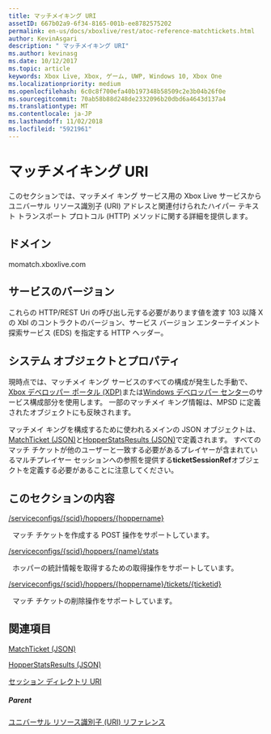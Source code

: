 ```yaml
---
title: マッチメイキング URI
assetID: 667b02a9-6f34-8165-001b-ee8782575202
permalink: en-us/docs/xboxlive/rest/atoc-reference-matchtickets.html
author: KevinAsgari
description: " マッチメイキング URI"
ms.author: kevinasg
ms.date: 10/12/2017
ms.topic: article
keywords: Xbox Live, Xbox, ゲーム, UWP, Windows 10, Xbox One
ms.localizationpriority: medium
ms.openlocfilehash: 6c0c8f700efa40b197348b58509c2e3b04b26f0e
ms.sourcegitcommit: 70ab58b88d248de2332096b20dbd6a4643d137a4
ms.translationtype: MT
ms.contentlocale: ja-JP
ms.lasthandoff: 11/02/2018
ms.locfileid: "5921961"
---
```

# <a name="matchmaking-uris"></a>マッチメイキング URI
 
このセクションでは、マッチメイ キング サービス用の Xbox Live サービスからユニバーサル リソース識別子 (URI) アドレスと関連付けられたハイパー テキスト トランスポート プロトコル (HTTP) メソッドに関する詳細を提供します。 
 
<a id="ID4E6"></a>

 
## <a name="domain"></a>ドメイン
momatch.xboxlive.com  
<a id="ID4EEB"></a>

 
## <a name="service-version"></a>サービスのバージョン
 
これらの HTTP/REST Uri の呼び出し元する必要があります値を渡す 103 以降 X の Xbl のコントラクトのバージョン、サービス バージョン エンターテイメント探索サービス (EDS) を指定する HTTP ヘッダー。 
  
<a id="ID4ELB"></a>

 
## <a name="system-objects-and-properties"></a>システム オブジェクトとプロパティ
 
現時点では、マッチメイ キング サービスのすべての構成が発生した手動で、 [Xbox デベロッパー ポータル (XDP)](https://xdp.xboxlive.com)または[Windows デベロッパー センター](https://partner.microsoft.com/dashboard/windows/overview)のサービス構成部分を使用します。 一部のマッチメイ キング情報は、MPSD に定義されたオブジェクトにも反映されます。 
 
マッチメイ キングを構成するために使われるメインの JSON オブジェクトは、 [MatchTicket (JSON)](../../json/json-matchticket.md)と[HopperStatsResults (JSON)](../../json/json-hopperstatsresults.md)で定義されます。 すべてのマッチ チケットが他のユーザーと一致する必要があるプレイヤーが含まれているマルチプレイヤー セッションへの参照を提供する**ticketSessionRef**オブジェクトを定義する必要があることに注意してください。 
  
<a id="ID4EBC"></a>

 
## <a name="in-this-section"></a>このセクションの内容

[/serviceconfigs/{scid}/hoppers/{hoppername}](uri-serviceconfigsscidhoppershoppername.md)

&nbsp;&nbsp;マッチ チケットを作成する POST 操作をサポートしています。 

[/serviceconfigs/{scid}/hoppers/{name}/stats](uri-serviceconfigsscidhoppershoppernamestats.md)

&nbsp;&nbsp;ホッパーの統計情報を取得するための取得操作をサポートしています。

[/serviceconfigs/{scid}/hoppers/{hoppername}/tickets/{ticketid}](uri-scidhoppernameticketid.md)

&nbsp;&nbsp;マッチ チケットの削除操作をサポートしています。
 
<a id="ID4ENC"></a>

 
## <a name="see-also"></a>関連項目
 
<a id="ID4EPC"></a>

   [MatchTicket (JSON)](../../json/json-matchticket.md)

 [HopperStatsResults (JSON)](../../json/json-hopperstatsresults.md)

 [セッション ディレクトリ URI](../sessiondirectory/atoc-reference-sessiondirectory.md)

  
<a id="ID4E2C"></a>

 
##### <a name="parent"></a>Parent 

[ユニバーサル リソース識別子 (URI) リファレンス](../atoc-xboxlivews-reference-uris.md)

   
